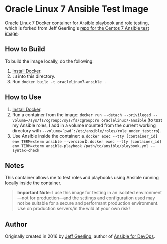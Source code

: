 # Oracle Linux 7 Ansible Test Image

Oracle Linux 7 Docker container for Ansible playbook and role testing, which is forked from Jeff Geerling's [repo for the Centos 7 Ansible test image](https://github.com/geerlingguy/docker-centos7-ansible).

## How to Build

To build the image locally, do the following:

  1. [Install Docker](https://docs.docker.com/engine/installation/).
  2. `cd` into this directory.
  3. Run `docker build -t oraclelinux7-ansible .`

## How to Use

  1. [Install Docker](https://docs.docker.com/engine/installation/).
  2. Run a container from the image: `docker run --detach --privileged --volume=/sys/fs/cgroup:/sys/fs/cgroup:ro oraclelinux7-ansible` (to test my Ansible roles, I add in a volume mounted from the current working directory with ``--volume=`pwd`:/etc/ansible/roles/role_under_test:ro``).
  3. Use Ansible inside the container:
    a. `docker exec --tty [container_id] env TERM=xterm ansible --version`
    b. `docker exec --tty [container_id] env TERM=xterm ansible-playbook /path/to/ansible/playbook.yml --syntax-check`

## Notes

This container allows me to test roles and playbooks using Ansible running locally inside the container.

> **Important Note**: I use this image for testing in an isolated environment—not for production—and the settings and configuration used may not be suitable for a secure and performant production environment. Use on production servers/in the wild at your own risk!

## Author

Originally created in 2016 by [Jeff Geerling](https://www.jeffgeerling.com/), author of [Ansible for DevOps](https://www.ansiblefordevops.com/).
